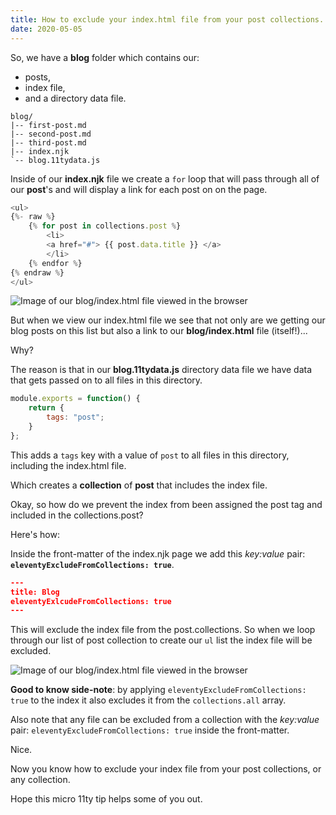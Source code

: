 ```yaml
---
title: How to exclude your index.html file from your post collections.
date: 2020-05-05
---
```


So, we have a **blog** folder which contains our:
- posts,
- index file,
- and a directory data file.

```treeview
blog/
|-- first-post.md
|-- second-post.md
|-- third-post.md
|-- index.njk
`-- blog.11tydata.js
```

Inside of our **index.njk** file we create a `for` loop that will pass through all of our **post**'s and will display a link for each post on on the page.

```js
<ul>
{%- raw %}
    {% for post in collections.post %}
        <li>
        <a href="#"> {{ post.data.title }} </a>
        </li>
    {% endfor %}
{% endraw %}
</ul>
```

![Image of our blog/index.html file viewed in the browser](/assets/images/eleventyExcludeFromCollections.png)

But when we view our index.html file we see that not only are we getting our blog posts on this list but also a link to our **blog/index.html** file (itself!)...

Why?

The reason is that in our **blog.11tydata.js** directory data file we have data that gets passed on to all files in this directory.

```js
module.exports = function() {
    return {
        tags: "post";
    }
};
```

This adds a `tags` key with a value of `post` to all files in this directory, including the index.html file.

Which creates a **collection** of **post** that includes the index file.

Okay, so how do we prevent the index from been assigned the post tag and included in the collections.post?

Here's how:

Inside the front-matter of the index.njk page we add this *key:value* pair: **`eleventyExcludeFromCollections: true`**.

```json
---
title: Blog
eleventyExlcudeFromCollections: true
---
```

This will exclude the index file from the post.collections. So when we loop through our list of post collection to create our `ul` list the index file will be excluded.

![Image of our blog/index.html file viewed in the browser](/assets/images/ExcludeFromCollectionsTrue.png)

**Good to know side-note**: by applying `eleventyExcludeFromCollections: true` to the index it also excludes it from the `collections.all` array.

Also note that any file can be excluded from a collection with the *key:value* pair: `eleventyExcludeFromCollections: true` inside the front-matter.

Nice.

Now you know how to exclude your index file from your post collections, or any collection.

Hope this micro 11ty tip helps some of you out.